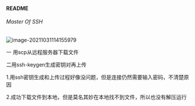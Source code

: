 #### README

###### Master Of SSH

![image-20211031114155979](C:\Users\王\AppData\Roaming\Typora\typora-user-images\image-20211031114155979.png)

一 用scp从远程服务器下载文件

二用ssh-keygen生成密钥对再上传

1.用ssh密钥生成和上传过程好像没问题，但是连接仍然需要输入密码，不清楚原因

2.成功下载文件到本地，但是莫名其妙在本地找不到文件，所以也没有解压运行



